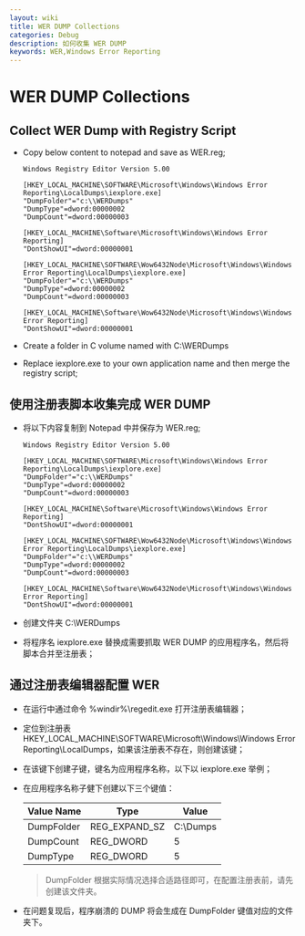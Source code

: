 ```yaml
---
layout: wiki
title: WER DUMP Collections
categories: Debug
description: 如何收集 WER DUMP
keywords: WER,Windows Error Reporting
---
```

# WER DUMP Collections

## Collect WER Dump with Registry Script

- Copy below content to notepad and save as WER.reg;

  ```REG
  Windows Registry Editor Version 5.00

  [HKEY_LOCAL_MACHINE\SOFTWARE\Microsoft\Windows\Windows Error Reporting\LocalDumps\iexplore.exe]
  "DumpFolder"="c:\\WERDumps"
  "DumpType"=dword:00000002
  "DumpCount"=dword:00000003

  [HKEY_LOCAL_MACHINE\Software\Microsoft\Windows\Windows Error Reporting]
  "DontShowUI"=dword:00000001

  [HKEY_LOCAL_MACHINE\SOFTWARE\Wow6432Node\Microsoft\Windows\Windows Error Reporting\LocalDumps\iexplore.exe]
  "DumpFolder"="c:\\WERDumps"
  "DumpType"=dword:00000002
  "DumpCount"=dword:00000003

  [HKEY_LOCAL_MACHINE\Software\Wow6432Node\Microsoft\Windows\Windows Error Reporting]
  "DontShowUI"=dword:00000001
  ```

- Create a folder in C volume named with C:\WERDumps

- Replace iexplore.exe to your own application name and then merge the registry script;

## 使用注册表脚本收集完成 WER DUMP

- 将以下内容复制到 Notepad 中并保存为 WER.reg;

  ```REG
  Windows Registry Editor Version 5.00

  [HKEY_LOCAL_MACHINE\SOFTWARE\Microsoft\Windows\Windows Error Reporting\LocalDumps\iexplore.exe]
  "DumpFolder"="c:\\WERDumps"
  "DumpType"=dword:00000002
  "DumpCount"=dword:00000003

  [HKEY_LOCAL_MACHINE\Software\Microsoft\Windows\Windows Error Reporting]
  "DontShowUI"=dword:00000001

  [HKEY_LOCAL_MACHINE\SOFTWARE\Wow6432Node\Microsoft\Windows\Windows Error Reporting\LocalDumps\iexplore.exe]
  "DumpFolder"="c:\\WERDumps"
  "DumpType"=dword:00000002
  "DumpCount"=dword:00000003

  [HKEY_LOCAL_MACHINE\Software\Wow6432Node\Microsoft\Windows\Windows Error Reporting]
  "DontShowUI"=dword:00000001
  ```

- 创建文件夹 C:\WERDumps

- 将程序名 iexplore.exe 替换成需要抓取 WER DUMP 的应用程序名，然后将脚本合并至注册表；

## 通过注册表编辑器配置 WER

- 在运行中通过命令 %windir%\regedit.exe 打开注册表编辑器；

- 定位到注册表 HKEY_LOCAL_MACHINE\SOFTWARE\Microsoft\Windows\Windows Error Reporting\LocalDumps，如果该注册表不存在，则创建该键；

- 在该键下创建子键，键名为应用程序名称，以下以 iexplore.exe 举例；

- 在应用程序名称子健下创建以下三个键值：

  | Value Name | Type          | Value    |
  |------------|---------------|----------|
  | DumpFolder | REG_EXPAND_SZ | C:\Dumps |
  | DumpCount  | REG_DWORD     | 5        |
  | DumpType   | REG_DWORD     | 5        |

  > DumpFolder 根据实际情况选择合适路径即可，在配置注册表前，请先创建该文件夹。

- 在问题复现后，程序崩溃的 DUMP 将会生成在 DumpFolder 键值对应的文件夹下。
